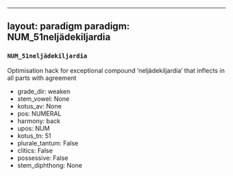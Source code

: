 
---
layout: paradigm
paradigm: NUM_51neljädekiljardia
---
### ` NUM_51neljädekiljardia `

Optimisation hack for exceptional compound ’neljädekiljardia’ that inflects in all parts with agreement
* grade_dir: weaken
* stem_vowel: None
* kotus_av: None
* pos: NUMERAL
* harmony: back
* upos: NUM
* kotus_tn: 51
* plurale_tantum: False
* clitics: False
* possessive: False
* stem_diphthong: None
